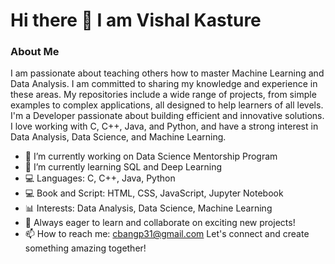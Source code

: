 # Hi there 👋 I am Vishal Kasture

### About Me
I am passionate about teaching others how to master Machine Learning and Data Analysis. I am committed to sharing my knowledge and experience in these areas. My repositories include a wide range of projects, from simple examples to complex applications, all designed to help learners of all levels. I'm a Developer passionate about building efficient and innovative solutions. I love working with C, C++, Java, and Python, and have a strong interest in Data Analysis, Data Science, and Machine Learning.

- 🔭 I’m currently working on Data Science Mentorship Program
- 🌱 I’m currently learning SQL and Deep Learning
- 💻 Languages: C, C++, Java, Python
- 💻 Book and Script: HTML, CSS, JavaScript, Jupyter Notebook
- 📊 Interests: Data Analysis, Data Science, Machine Learning  
- 🚀 Always eager to learn and collaborate on exciting new projects!
- 📫 How to reach me: cbangp31@gmail.com
Let's connect and create something amazing together!
